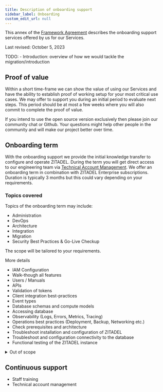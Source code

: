 ```yaml
---
title: Description of onboarding support
sidebar_label: Onboarding
custom_edit_url: null
--- 
```


This annex of the [Framework Agreement](terms-of-service) describes the onboarding support services offered by us for our Services.

Last revised: October 5, 2023

TODO: - Introduction: overview of how we would tackle the migration/introduction

## Proof of value

Within a short time-frame we can show the value of using our Services and have the ability to establish proof of working setup for your most critical use cases.
We may offer to support you during an initial period to evaluate next steps.
This period should be at most a few weeks where you will also commit to complete the proof of value.

If you intend to use the open source version exclusively then please join our community chat or Github.
Your questions might help other people in the community and will make our project better over time.

## Onboarding term

With the onboarding support we provide the initial knowledge transfer to configure and operate ZITADEL.
During the term you will get direct access to our engineering team via [Technical Account Management](./support-services.md#technical-account-manager).
We offer an onboarding term in combination with ZITADEL Enterprise subscriptions.
Duration is typically 3 months but this could vary depending on your requirements.

### Topics covered

Topics of the onboarding term may include:

- Administration
- DevOps
- Architecture
- Integration
- Migration
- Security Best Practices & Go-Live Checkup

The scope will be tailored to your requirements.

More details

- IAM Configuration
- Walk-though all features
- Users / Manuals
- APIs
- Validation of tokens
- Client integration best-practices
- Event types
- Database schemas and compute models
- Accessing database
- Observability (Logs, Errors, Metrics, Tracing)
- Operations best practices (Deployment, Backup, Networking etc.)
- Check prerequisites and architecture
- Troubleshoot installation and configuration of ZITADEL
- Troubleshoot and configuration connectivity to the database
- Functional testing of the ZITADEL instance

<details>
  <summary>Out of scope</summary>
  <ul>
    <li>Performance testing</li>
    <li>Setting up or maintaining backup storage</li>
    <li>Running multiple ZITADEL instances on the same cluster</li>
    <li>Integration into internal monitoring and alerting</li>
    <li>Multi-cluster architecture deployments/li>
    <li>DNS, Network and Firewall configuration</li>
    <li>Customer-specific Kubernetes configuration needs</li>
    <li>Non-production environments</li>
    <li>Production deployment</li>
    <li>Application-side coding, configuration, or tuning</li>
  </ul>
</details>

## Continuous support

- Staff training
- Technical account management
